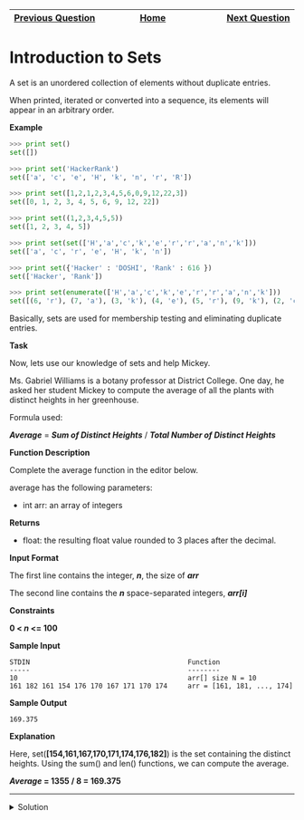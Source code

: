 | <img width=1000>[Previous Question](https://github.com/Kevin-Lago/python-hackerrank-solutions/tree/main/src/strings/merge_the_tools)</img> | <img width=1000>[Home](https://github.com/Kevin-Lago/python-hackerrank-solutions)</img> | <img width=1000>[Next Question](https://github.com/Kevin-Lago/python-hackerrank-solutions/tree/main/src/sets/no_idea)</img> |
|:---|:---:|---:|

# Introduction to Sets

A set is an unordered collection of elements without duplicate entries.

When printed, iterated or converted into a sequence, its elements will appear in an arbitrary order.

__Example__

```python
>>> print set()
set([])

>>> print set('HackerRank')
set(['a', 'c', 'e', 'H', 'k', 'n', 'r', 'R'])

>>> print set([1,2,1,2,3,4,5,6,0,9,12,22,3])
set([0, 1, 2, 3, 4, 5, 6, 9, 12, 22])

>>> print set((1,2,3,4,5,5))
set([1, 2, 3, 4, 5])

>>> print set(set(['H','a','c','k','e','r','r','a','n','k']))
set(['a', 'c', 'r', 'e', 'H', 'k', 'n'])

>>> print set({'Hacker' : 'DOSHI', 'Rank' : 616 })
set(['Hacker', 'Rank'])

>>> print set(enumerate(['H','a','c','k','e','r','r','a','n','k']))
set([(6, 'r'), (7, 'a'), (3, 'k'), (4, 'e'), (5, 'r'), (9, 'k'), (2, 'c'), (0, 'H'), (1, 'a'), (8, 'n')])
```

Basically, sets are used for membership testing and eliminating duplicate entries.

__Task__

Now, lets use our knowledge of sets and help Mickey.

Ms. Gabriel Williams is a botany professor at District College. One day, he asked her student Mickey to compute the average of all the plants with distinct heights in her greenhouse.

Formula used:

___Average___ = ___Sum of Distinct Heights___ / ___Total Number of Distinct Heights___

__Function Description__

Complete the average function in the editor below.

average has the following parameters:

- int arr: an array of integers

__Returns__

- float: the resulting float value rounded to 3 places after the decimal.

__Input Format__

The first line contains the integer, ___n___, the size of ___arr___

The second line contains the ___n___ space-separated integers, ___arr[i]___

__Constraints__

__0 < _n_ <= 100__

__Sample Input__

```
STDIN                                       Function
-----                                       --------
10                                          arr[] size N = 10
161 182 161 154 176 170 167 171 170 174     arr = [161, 181, ..., 174]
```

__Sample Output__

```
169.375
```

__Explanation__

Here, set(__[154,161,167,170,171,174,176,182]__) is the set containing the distinct heights. Using the sum() and len() functions, we can compute the average.

___Average_ = 1355 / 8 = 169.375__

---

<details><summary>Solution</summary>
    
```python
def average(array):
    return sum(set(array)) / len(set(array))


if __name__ == '__main__':
    n = int(input())
    arr = list(map(int, input().split()))
    result = average(arr)
    print(result)
```
</details>
